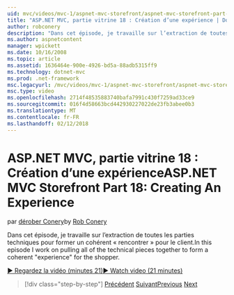 ```yaml
---
uid: mvc/videos/mvc-1/aspnet-mvc-storefront/aspnet-mvc-storefront-part-18-creating-an-experience
title: "ASP.NET MVC, partie vitrine 18 : Création d’une expérience | Documents Microsoft"
author: robconery
description: "Dans cet épisode, je travaille sur l’extraction de toutes les parties techniques pour former un cohérente 'expérience' pour le client."
ms.author: aspnetcontent
manager: wpickett
ms.date: 10/16/2008
ms.topic: article
ms.assetid: 1636464e-900e-4926-bd5a-88adb5315ff9
ms.technology: dotnet-mvc
ms.prod: .net-framework
msc.legacyurl: /mvc/videos/mvc-1/aspnet-mvc-storefront/aspnet-mvc-storefront-part-18-creating-an-experience
msc.type: video
ms.openlocfilehash: 2714f48535883740bafa7991c430f7259ad33ce9
ms.sourcegitcommit: 016f4d58663bcd442930227022de23fb3abee0b3
ms.translationtype: MT
ms.contentlocale: fr-FR
ms.lasthandoff: 02/12/2018
---
```

<a name="aspnet-mvc-storefront-part-18-creating-an-experience"></a><span data-ttu-id="96f4f-103">ASP.NET MVC, partie vitrine 18 : Création d’une expérience</span><span class="sxs-lookup"><span data-stu-id="96f4f-103">ASP.NET MVC Storefront Part 18: Creating An Experience</span></span>
====================
<span data-ttu-id="96f4f-104">par [dérober Conery](https://github.com/robconery)</span><span class="sxs-lookup"><span data-stu-id="96f4f-104">by [Rob Conery](https://github.com/robconery)</span></span>

<span data-ttu-id="96f4f-105">Dans cet épisode, je travaille sur l’extraction de toutes les parties techniques pour former un cohérent « rencontrer » pour le client.</span><span class="sxs-lookup"><span data-stu-id="96f4f-105">In this episode I work on pulling all of the technical pieces together to form a coherent "experience" for the shopper.</span></span>

[<span data-ttu-id="96f4f-106">&#9654; Regardez la vidéo (minutes 21)</span><span class="sxs-lookup"><span data-stu-id="96f4f-106">&#9654; Watch video (21 minutes)</span></span>](https://channel9.msdn.com/Blogs/ASP-NET-Site-Videos/aspnet-mvc-storefront-part-18-creating-an-experience)

>[!div class="step-by-step"]
<span data-ttu-id="96f4f-107">[Précédent](aspnet-mvc-storefront-part-17-checkout-with-jeff-atwood.md)
[Suivant](aspnet-mvc-storefront-part-19-processing-orders-with-windows-workflow.md)</span><span class="sxs-lookup"><span data-stu-id="96f4f-107">[Previous](aspnet-mvc-storefront-part-17-checkout-with-jeff-atwood.md)
[Next](aspnet-mvc-storefront-part-19-processing-orders-with-windows-workflow.md)</span></span>
